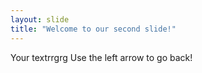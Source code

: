 ```yaml
---
layout: slide
title: "Welcome to our second slide!"
---
```

Your textrrgrg
Use the left arrow to go back!
